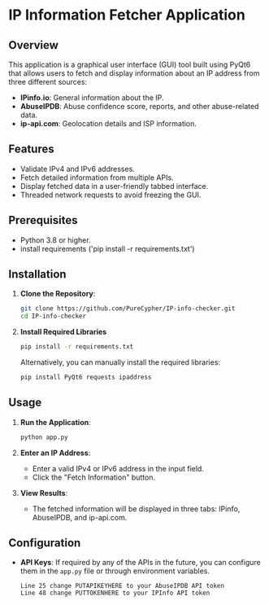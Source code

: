 # IP Information Fetcher Application

## Overview
This application is a graphical user interface (GUI) tool built using PyQt6 that allows users to fetch and display information about an IP address from three different sources:
- **IPinfo.io**: General information about the IP.
- **AbuseIPDB**: Abuse confidence score, reports, and other abuse-related data.
- **ip-api.com**: Geolocation details and ISP information.

## Features
- Validate IPv4 and IPv6 addresses.
- Fetch detailed information from multiple APIs.
- Display fetched data in a user-friendly tabbed interface.
- Threaded network requests to avoid freezing the GUI.

## Prerequisites
- Python 3.8 or higher.
- install requirements ('pip install -r requirements.txt')

## Installation
1. **Clone the Repository**:
   ```bash
   git clone https://github.com/PureCypher/IP-info-checker.git
   cd IP-info-checker

2. **Install Required Libraries**
   ```bash
   pip install -r requirements.txt
   ```

   Alternatively, you can manually install the required libraries:
   ```bash
   pip install PyQt6 requests ipaddress
   ```

## Usage
1. **Run the Application**:
   ```bash
   python app.py
   ```

2. **Enter an IP Address**:
   - Enter a valid IPv4 or IPv6 address in the input field.
   - Click the "Fetch Information" button.

3. **View Results**:
   - The fetched information will be displayed in three tabs: IPinfo, AbuseIPDB, and ip-api.com.

## Configuration
- **API Keys**: If required by any of the APIs in the future, you can configure them in the `app.py` file or through environment variables.
  ```
  Line 25 change PUTAPIKEYHERE to your AbuseIPDB API token
  Line 48 change PUTTOKENHERE to your IPInfo API token
  ```

